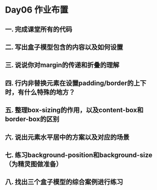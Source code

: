 # Day06 作业布置

## 一. 完成课堂所有的代码





## 二. 写出盒子模型包含的内容以及如何设置





## 三. 说说你对margin的传递和折叠的理解





## 四. 行内非替换元素在设置padding/border的上下时，有什么特殊的地方？





## 五. 整理box-sizing的作用，以及content-box和border-box的区别





## 六. 说出元素水平居中的方案以及对应的场景





## 七. 练习background-position和background-size（为精灵图做准备）





## 八. 找出三个盒子模型的综合案例进行练习